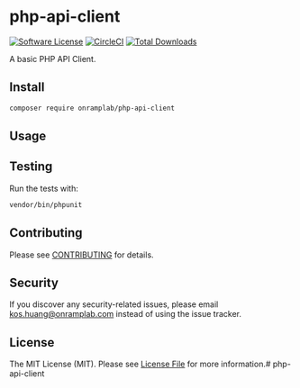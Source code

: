 # php-api-client

[![Software License](https://img.shields.io/badge/license-MIT-brightgreen.svg?style=flat-square)](LICENSE.md)
[![CircleCI](https://circleci.com/gh/OnrampLab/php-api-client.svg?style=shield)](https://circleci.com/gh/OnrampLab/php-api-client)
[![Total Downloads](https://img.shields.io/packagist/dt/onramplab/php-api-client.svg?style=flat-square)](https://packagist.org/packages/onramplab/php-api-client)

A basic PHP API Client.

## Install

```bash
composer require onramplab/php-api-client
```

## Usage

## Testing

Run the tests with:

```bash
vendor/bin/phpunit
```

## Contributing

Please see [CONTRIBUTING](CONTRIBUTING.md) for details.

## Security

If you discover any security-related issues, please email kos.huang@onramplab.com instead of using the issue tracker.

## License

The MIT License (MIT). Please see [License File](/LICENSE.md) for more information.# php-api-client
